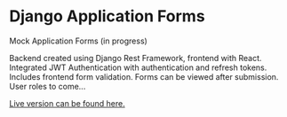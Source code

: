 # Django Application Forms
Mock Application Forms (in progress)

Backend created using Django Rest Framework, frontend with React. Integrated JWT Authentication with authentication and refresh tokens. Includes frontend form validation. Forms can be viewed after submission. User roles to come...

<a href = 'https://forms.olivera.tech'>Live version can be found here.<a/>
